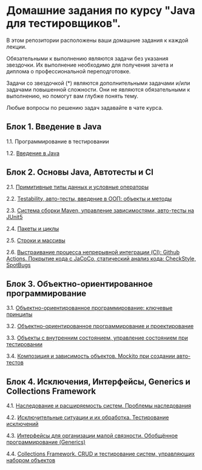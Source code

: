 # Домашние задания по курсу "Java для тестировщиков".

В этом репозитории расположены ваши домашние задания к каждой лекции. 

Обязательными к выполнению являются задачи без указания звездочки. Их выполнение необходимо для получения зачета и диплома о профессиональной переподготовке.

Задачи со звездочкой (*) являются дополнительными задачами и/или задачами повышенной сложности. Они не являются обязательными к выполнению, но помогут вам глубже понять тему.

Любые вопросы по решению задач задавайте в чате курса.

## Блок 1. Введение в Java

1.1. Программирование в тестировании

1.2. [Введение в Java](/JAVA_INTRO.md)


## Блок 2. Основы Java, Автотесты и CI

2.1. [Примитивные типы данных и условные операторы](/PRIMITIVES.md)

2.2. [Testability, авто-тесты, введение в ООП: объекты и методы](/TESTABILITY.md)

2.3. [Система сборки Maven, управление зависимостями, авто-тесты на JUnit5](/MAVEN.md)

2.4. [Пакеты и циклы](/CYCLES1.md)

2.5. [Строки и массивы](CYCLES2.md)

2.6. [Выстраивание процесса непрерывной интеграции (CI): Github Actions. Покрытие кода с JaCoCo, статический анализ кода: CheckStyle, SpotBugs](CICD.md)


## Блок 3. Объектно-ориентированное программирование

3.1. [Объектно-ориентированное программирование: ключевые принципы](OOP_PRINCIPLES.md)

3.2. [Объектно-ориентированное программирование и проектирование](OOP1.md)

3.3. [Объекты с внутренним состоянием, управление состоянием при тестировании](OOP_CONST.md)

3.4. [Композиция и зависимость объектов. Mockito при создании авто-тестов](MOCKITO.md)


## Блок 4. Исключения, Интерфейсы, Generics и Collections Framework

4.1. [Наследование и расширяемость систем. Проблемы наследования](INH.md)

4.2. [Исключительные ситуации и их обработка. Тестирование исключений](EXC.md)

4.3. [Интерфейсы для организации малой связности. Обобщённое программирование (Generics)](GENERICS.md)

4.4. [Collections Framework. CRUD и тестирование систем, управляющих набором объектов](COLLECTIONS.md)
